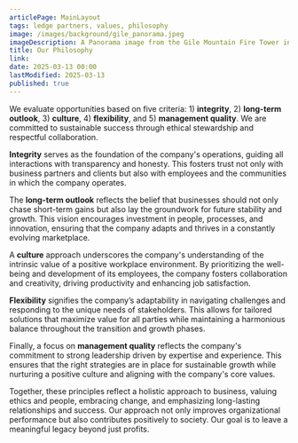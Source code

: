 ```yaml
---
articlePage: MainLayout
tags: ledge partners, values, philosophy
image: /images/background/gile_panorama.jpeg
imageDescription: A Panorama image from the Gile Mountain Fire Tower in Norwich, VT
title: Our Philosophy
link:
date: 2025-03-13 00:00
lastModified: 2025-03-13
published: true
---
```

We evaluate opportunities based on five criteria: 1) **integrity**, 2) **long-term outlook**, 3) **culture**, 4) **flexibility**, and 5) **management quality**. We are committed to sustainable success through ethical stewardship and respectful collaboration. 

**Integrity** serves as the foundation of the company's operations, guiding all interactions with transparency and honesty. This fosters trust not only with business partners and clients but also with employees and the communities in which the company operates. 

The **long-term outlook** reflects the belief that businesses should not only chase short-term gains but also lay the groundwork for future stability and growth. This vision encourages investment in people, processes, and innovation, ensuring that the company adapts and thrives in a constantly evolving marketplace. 

A **culture** approach underscores the company's understanding of the intrinsic value of a positive workplace environment. By prioritizing the well-being and development of its employees, the company fosters collaboration and creativity, driving productivity and enhancing job satisfaction. 

**Flexibility** signifies the company’s adaptability in navigating challenges and responding to the unique needs of stakeholders. This allows for tailored solutions that maximize value for all parties while maintaining a harmonious balance throughout the transition and growth phases. 

Finally, a focus on **management quality** reflects the company's commitment to strong leadership driven by expertise and experience. This ensures that the right strategies are in place for sustainable growth while nurturing a positive culture and aligning with the company's core values. 

Together, these principles reflect a holistic approach to business, valuing ethics and people, embracing change, and emphasizing long-lasting relationships and success. Our approach not only improves organizational performance but also contributes positively to society. Our goal is to leave a meaningful legacy beyond just profits.
